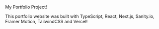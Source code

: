 My Portfolio Project!

This portfolio website was built with TypeScript, React, Next.js, Sanity.io, Framer Motion, TailwindCSS and Vercel!
